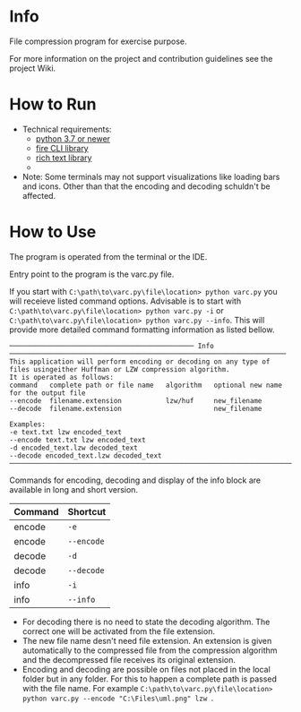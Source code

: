 # Info
File compression program for exercise purpose.

For more information on the project and contribution guidelines see the project Wiki.

# How to Run

- Technical requirements:
  - [python 3.7 or newer](https://www.python.org)
  - [fire CLI library](https://github.com/google/python-fire)
  - [rich text library](https://github.com/Textualize/rich)
  - 
- Note: Some terminals may not support visualizations like loading bars and icons. Other than that the encoding and decoding schuldn't be affected.
 
# How to Use

The program is operated from the terminal or the IDE.

Entry point to the program is the varc.py file.

If you start with `C:\path\to\varc.py\file\location> python varc.py` you will receieve listed command options.
Advisable is to start with `C:\path\to\varc.py\file\location> python varc.py -i` or `C:\path\to\varc.py\file\location> python varc.py --info`. This will provide more detailed command formatting information as listed bellow.

```
────────────────────────────────────────────── Info ─────────────────────────────────────────────────────────────────────
This application will perform encoding or decoding on any type of files usingeither Huffman or LZW compression algorithm.
It is operated as follows:
command   complete path or file name   algorithm   optional new name for the output file
--encode  filename.extension           lzw/huf     new_filename                         
--decode  filename.extension                       new_filename                         

Examples:
-e text.txt lzw encoded_text
--encode text.txt lzw encoded_text
-d encoded_text.lzw decoded_text
--decode encoded_text.lzw decoded_text
──────────────────────────────────────────────────────────────────────────────────────────────────────────────────────────
```

Commands for encoding, decoding and display of the info block are available in long and short version.

| Command      | Shortcut   |
|--------------|------------|
| encode       | `-e`       |
| encode       | `--encode` |
| decode       | `-d`       |
| decode       | `--decode` |
| info         | `-i`       |
| info         | `--info`   |

- For decoding there is no need to state the decoding algorithm. The correct one will be activated from the file extension.
- The new file name desn't need file extension. An extension is given automatically to the compressed file from the compression algorithm and the decompressed file receives its original extension.
- Encoding and decoding are possible on files not placed in the local folder but in any folder. For this to happen a complete path is passed with the file name. For example
  `C:\path\to\varc.py\file\location> python varc.py --encode "C:\Files\uml.png" lzw `.
